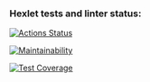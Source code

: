 ### Hexlet tests and linter status:
[![Actions Status](https://github.com/akurazaka/frontend-project-46/actions/workflows/hexlet-check.yml/badge.svg)](https://github.com/akurazaka/frontend-project-46/actions)

[![Maintainability](https://api.codeclimate.com/v1/badges/2d032859044a30d353fa/maintainability)](https://codeclimate.com/github/akurazaka/frontend-project-46/maintainability)

[![Test Coverage](https://api.codeclimate.com/v1/badges/2d032859044a30d353fa/test_coverage)](https://codeclimate.com/github/akurazaka/frontend-project-46/test_coverage)